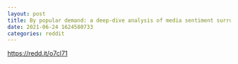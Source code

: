 ```yaml
--- 
layout: post 
title: By popular demand: a deep-dive analysis of media sentiment surrounding bitcoin over the past 90 days (3/25-6/23), 
date: 2021-06-24 1624580733 
categories: reddit 
--- 
```

https://redd.it/o7cl71